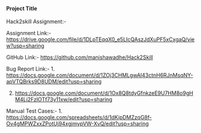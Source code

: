 <h4>Project Title</h4>
Hack2skill Assignment:-

Assignment Link:- https://drive.google.com/file/d/1DLpTEqqX0_e5LIcQAszJdXuPF5xCxgaQ/view?usp=sharing

GitHub Link:- https://github.com/manishawadhe/Hack2Skill

Bug Report Link:- 
       1. https://docs.google.com/document/d/1ZOj3CHMLgwAl43ctnH6RJnMsqNY-apVTQBrks9D8UDM/edit?usp=sharing
       
2. https://docs.google.com/document/d/1Ox8Q8tdyGfnkzeE9U7HM8o9gHM4Lj2FzIOTf73y11xw/edit?usp=sharing

Manual Test Cases:-
        1. https://docs.google.com/spreadsheets/d/1dKipDMZzqG8f-Ov4gMPWZxxZPotUj94xgjmypVW-XvQ/edit?usp=sharing
